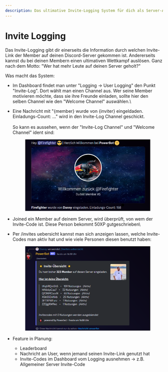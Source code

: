 ```yaml
---
description: Das ultimative Invite-Logging System für dich als Server-Admin und deine User.
---
```


# Invite Logging

Das Invite-Logging gibt dir einerseits die Information durch welchen Invite-Link der Member auf deinen Discord-Server gekommen ist. Andererseits kannst du bei deinen Membern einen ultimativen Wettkampf auslösen. Ganz nach dem Motto: "Wer hat mehr Leute auf deinen Server geholt?"

Was macht das System:

* Im Dashboard findet man unter "Logging -> User Logging" den Punkt "Invite-Log". Dort wählt man einen Channel aus. Wer seine Member motivieren möchte, dass sie ihre Freunde einladen, sollte hier den selben Channel wie den "Welcome Channel" auswählen.\

*   Eine Nachricht mit "{member} wurde von {inviter} eingeldaden. Einladungs-Count: ..." wird in den Invite-Log Channel geschickt. \
    \
    So kann es aussehen, wenn der "Invite-Log Channel" und "Welcome Channel" ident sind:

    <div data-full-width="true">

    <figure><img src="../.gitbook/assets/invite-welcomemessage.png" alt=""><figcaption></figcaption></figure>

    </div>
* Joined ein Member auf deinem Server, wird überprüft, von wem der Invite-Code ist. Diese Person bekommt 50XP gutgeschrieben\

*   Per /invites uebersicht kannst man sich anzeigen lassen, welche Invite-Codes man aktiv hat und wie viele Personen diesen benutzt haben:

    <div data-full-width="true">

    <figure><img src="../.gitbook/assets/invite-uebersicht.png" alt=""><figcaption></figcaption></figure>

    </div>
* Feature in Planung:
  * Leaderboard
  * Nachricht an User, wenn jemand seinen Invite-Link genutzt hat
  * Invite-Codes im Dashboard vom Logging ausnehmen -> z.B. Allgemeiner Server Invite-Code
